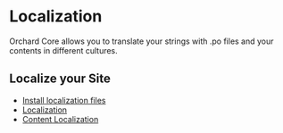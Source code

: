 # Localization

Orchard Core allows you to translate your strings with .po files and your contents in different cultures.

## Localize your Site

- [Install localization files](../../guides/install-localization-files/README.md)
- [Localization](../../reference/modules/Localize/README.md)
- [Content Localization](../../reference/modules/ContentLocalization/README.md)
